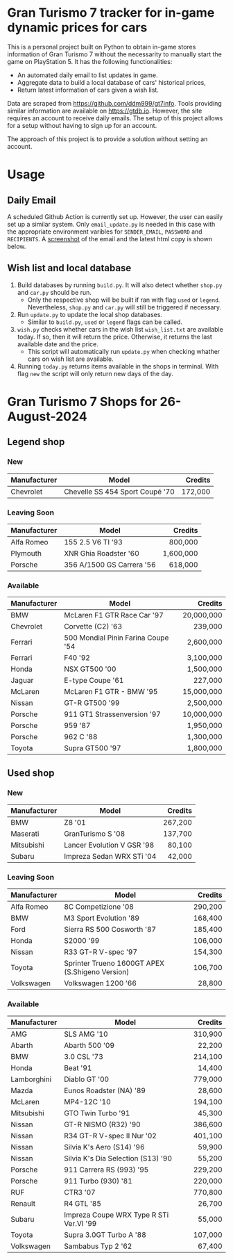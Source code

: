 # Gran Turismo 7 tracker for in-game dynamic prices for cars

This is a personal project built on Python to obtain in-game stores information of Gran Turismo 7 without the necessarity to manually start the game on PlayStation 5. It has the following functionalities:

- An automated daily email to list updates in game.
- Aggregate data to build a local database of cars' historical prices,
- Return latest information of cars given a wish list.

Data are scraped from https://github.com/ddm999/gt7info. Tools providing similar information are available on https://gtdb.io. However, the site requires an account to receive daily emails. The setup of this project allows for a setup without having to sign up for an account.

The approach of this project is to provide a solution without setting an account.

# Usage

## Daily Email

A scheduled Github Action is currently set up. However, the user can easily set up a similar system. Only `email_update.py` is needed in this case with the appropriate environment varibles for `SENDER_EMAIL`, `PASSWORD` and `RECIPIENTS`. A [screenshot](https://raw.githubusercontent.com/marcohoucheng/Gran-Turismo-7-Price-Tracker/main/data/email_screenshot.png) of the email and the latest html copy is shown below.

## Wish list and local database

1. Build databases by running `build.py`. It will also detect whether `shop.py` and `car.py` should be run.
    - Only the respective shop will be built if ran with flag `used` or `legend`. Nevertheless, `shop.py` and `car.py` will still be triggered if necessary.
2. Run `update.py` to update the local shop databases.
    - Similar to `build.py`, `used` or `legend` flags can be called.
3. `wish.py` checks whether cars in the wish list `wish_list.txt` are available today. If so, then it will return the price. Otherwise, it returns the last available date and the price.
    - This script will automatically run `update.py` when checking whather cars on wish list are available.
4. Running `today.py` returns items available in the shops in terminal. With flag `new` the script will only return new days of the day.


# Gran Turismo 7 Shops for 26-August-2024



## Legend shop

### New
 | Manufacturer | Model | Credits |
 | --- | --- | --: |
|Chevrolet|Chevelle SS 454 Sport Coupé '70|172,000|

### Leaving Soon
 | Manufacturer | Model | Credits |
 | --- | --- | --: |
|Alfa Romeo|155 2.5 V6 TI '93|800,000|
|Plymouth|XNR Ghia Roadster '60|1,600,000|
|Porsche|356 A/1500 GS Carrera '56|618,000|

### Available
 | Manufacturer | Model | Credits |
 | --- | --- | --: |
|BMW|McLaren F1 GTR Race Car '97|20,000,000|
|Chevrolet|Corvette (C2) '63|239,000|
|Ferrari|500 Mondial Pinin Farina Coupe '54|2,600,000|
|Ferrari|F40 '92|3,100,000|
|Honda|NSX GT500 '00|1,500,000|
|Jaguar|E-type Coupe '61|227,000|
|McLaren|McLaren F1 GTR - BMW '95|15,000,000|
|Nissan|GT-R GT500 '99|2,500,000|
|Porsche|911 GT1 Strassenversion '97|10,000,000|
|Porsche|959 '87|1,950,000|
|Porsche|962 C '88|1,300,000|
|Toyota|Supra GT500 '97|1,800,000|


## Used shop

### New
 | Manufacturer | Model | Credits |
 | --- | --- | --: |
|BMW|Z8 '01|267,200|
|Maserati|GranTurismo S '08|137,700|
|Mitsubishi|Lancer Evolution V GSR '98|80,100|
|Subaru|Impreza Sedan WRX STi '04|42,000|

### Leaving Soon
 | Manufacturer | Model | Credits |
 | --- | --- | --: |
|Alfa Romeo|8C Competizione '08|290,200|
|BMW|M3 Sport Evolution '89|168,400|
|Ford|Sierra RS 500 Cosworth '87|185,400|
|Honda|S2000 '99|106,000|
|Nissan|R33 GT-R V-spec '97|154,300|
|Toyota|Sprinter Trueno 1600GT APEX (S.Shigeno Version)|106,700|
|Volkswagen|Volkswagen 1200 '66|28,800|

### Available
 | Manufacturer | Model | Credits |
 | --- | --- | --: |
|AMG|SLS AMG '10|310,900|
|Abarth|Abarth 500 '09|22,200|
|BMW|3.0 CSL '73|214,100|
|Honda|Beat '91|14,400|
|Lamborghini|Diablo GT '00|779,000|
|Mazda|Eunos Roadster (NA) '89|28,600|
|McLaren|MP4-12C '10|194,100|
|Mitsubishi|GTO Twin Turbo '91|45,300|
|Nissan|GT-R NISMO (R32) '90|386,600|
|Nissan|R34 GT-R V-spec II Nur '02|401,100|
|Nissan|Silvia K's Aero (S14) '96|59,900|
|Nissan|Silvia K's Dia Selection (S13) '90|55,200|
|Porsche|911 Carrera RS (993) '95|229,200|
|Porsche|911 Turbo (930) '81|220,000|
|RUF|CTR3 '07|770,800|
|Renault|R4 GTL '85|26,700|
|Subaru|Impreza Coupe WRX Type R STi Ver.VI '99|55,000|
|Toyota|Supra 3.0GT Turbo A '88|107,000|
|Volkswagen|Sambabus Typ 2 '62|67,400|
